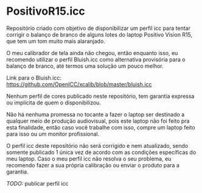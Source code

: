 # PositivoR15.icc
Repositório criado com objetivo de disponibilizar um perfil icc para tentar corrigir o balanço de branco de alguns lotes do laptop Positivo Vision R15, que tem um tom muito mais alaranjado.

O meu calibrador de tela ainda não chegou, então enquanto isso, eu recomendo utilizar o perfil Bluish.icc como alternativa provisória para o balanço de branco, até termos uma solução um pouco melhor.

Link para o Bluish.icc:
https://github.com/OpenICC/xcalib/blob/master/bluish.icc

Nenhum perfil de cores publicado neste repositório, tem garantia expressa ou implícita de quem o disponibilizou.

Não há nenhuma promessa no tocante a fazer o laptop ser destinado a qualquer meio de produção audiovisual, pois este laptop não foi feito pra esta finalidade, então caso você trabalhe com isso, compre um laptop feito para isso ou um monitor profissional.

O perfil icc deste repositório não será corrigido e nem atualizado, sendo somente publicado 1 única vez de acordo com as condições específicas do meu laptop. Caso o meu perfil icc não resolva o seu problema, eu recomendo fazer a sua própria calibração ou enviar o produto para a garantia.

*TODO:*
publicar perfil icc
